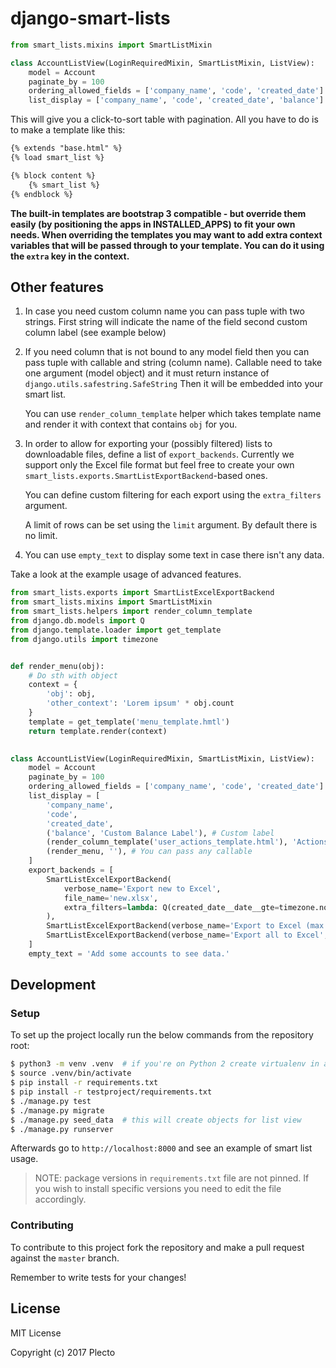 # django-smart-lists

```python
from smart_lists.mixins import SmartListMixin

class AccountListView(LoginRequiredMixin, SmartListMixin, ListView):
    model = Account
    paginate_by = 100
    ordering_allowed_fields = ['company_name', 'code', 'created_date']
    list_display = ['company_name', 'code', 'created_date', 'balance']
```

This will give you a click-to-sort table with pagination. All you have to do is to make a template like this:

```html
{% extends "base.html" %}
{% load smart_list %}

{% block content %}
    {% smart_list %}
{% endblock %}
```
**The built-in templates are bootstrap 3 compatible - but override them easily (by positioning the apps in INSTALLED_APPS) to fit your own needs.
  When overriding the templates you may want to add extra context variables that will be passed through to your template.
  You can do it using the `extra` key in the context.**

## Other features

1. In case you need custom column name you can pass tuple with two strings.
   First string will indicate the name of the field second custom column label (see example below)
2. If you need column that is not bound to any model field then you can pass tuple with callable and string (column name).
   Callable need to take one argument (model object) and it must return instance of `django.utils.safestring.SafeString`
   Then it will be embedded into your smart list.
   
   You can use `render_column_template` helper which takes template name and render it with context that contains `obj` for you.
3. In order to allow for exporting your (possibly filtered) lists to downloadable files, define a list of `export_backends`.
   Currently we support only the Excel file format but feel free to create your own `smart_lists.exports.SmartListExportBackend`-based ones.

   You can define custom filtering for each export using the `extra_filters` argument.

   A limit of rows can be set using the `limit` argument. By default there is no limit.
4. You can use `empty_text` to display some text in case there isn't any data.

Take a look at the example usage of advanced features.

```python
from smart_lists.exports import SmartListExcelExportBackend
from smart_lists.mixins import SmartListMixin
from smart_lists.helpers import render_column_template
from django.db.models import Q
from django.template.loader import get_template
from django.utils import timezone


def render_menu(obj):
    # Do sth with object
    context = {
        'obj': obj,
        'other_context': 'Lorem ipsum' * obj.count 
    }
    template = get_template('menu_template.hmtl')
    return template.render(context)
    

class AccountListView(LoginRequiredMixin, SmartListMixin, ListView):
    model = Account
    paginate_by = 100
    ordering_allowed_fields = ['company_name', 'code', 'created_date']
    list_display = [
        'company_name',
        'code',
        'created_date',
        ('balance', 'Custom Balance Label'), # Custom label
        (render_column_template('user_actions_template.html'), 'Actions') ,
        (render_menu, ''), # You can pass any callable
    ]
    export_backends = [
        SmartListExcelExportBackend(
            verbose_name='Export new to Excel',
            file_name='new.xlsx',
            extra_filters=lambda: Q(created_date__date__gte=timezone.now().date()),
        ),
        SmartListExcelExportBackend(verbose_name='Export to Excel (max. 5 rows)', file_name='small.xlsx', limit=5),
        SmartListExcelExportBackend(verbose_name='Export all to Excel', file_name='full.xlsx'),
    ]
    empty_text = 'Add some accounts to see data.'
```

## Development

### Setup

To set up the project locally run the below commands from the repository root:

```bash
$ python3 -m venv .venv  # if you're on Python 2 create virtualenv in another, appropriate way
$ source .venv/bin/activate
$ pip install -r requirements.txt
$ pip install -r testproject/requirements.txt
$ ./manage.py test
$ ./manage.py migrate
$ ./manage.py seed_data  # this will create objects for list view
$ ./manage.py runserver  
```

Afterwards go to `http://localhost:8000` and see an example of smart list usage.

> NOTE: package versions in `requirements.txt` file are not pinned. If you wish to install specific versions
> you need to edit the file accordingly.

### Contributing 

To contribute to this project fork the repository and make a pull request against the `master` branch.

Remember to write tests for your changes!

## License

MIT License

Copyright (c) 2017 Plecto
